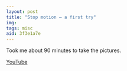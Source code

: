 ```yaml
---
layout: post
title: "Stop motion — a first try"
img: 
tags: misc
aid: 3f3e1a7e
---
```


Took me about 90 minutes to take the pictures.

[YouTube](https://www.youtube.com/watch?v=87WgoUNw_rI)